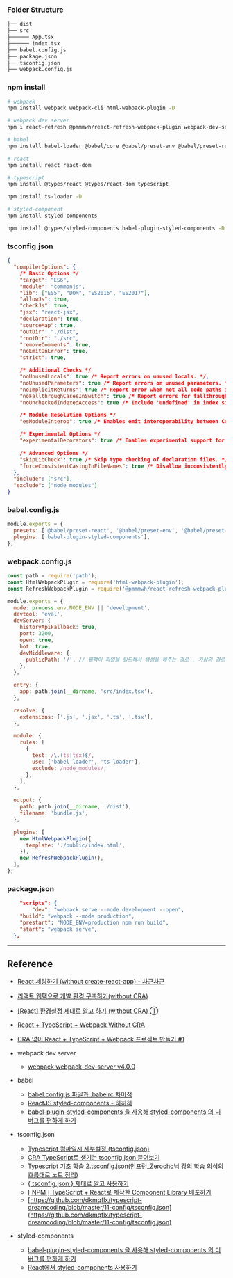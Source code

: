 ### Folder Structure

```bash
├── dist
├── src
├────── App.tsx
├────── index.tsx
├── babel.config.js
├── package.json
├── tsconfig.json
├── webpack.config.js

```

### npm install

```bash
# webpack
npm install webpack webpack-cli html-webpack-plugin -D

# webpack dev server
npm i react-refresh @pmmmwh/react-refresh-webpack-plugin webpack-dev-server  -D

# babel
npm install babel-loader @babel/core @babel/preset-env @babel/preset-react @babel/preset-typescript -D

# react
npm install react react-dom

# typescript
npm install @types/react @types/react-dom typescript

npm install ts-loader -D

# styled-component
npm install styled-components

npm install @types/styled-components babel-plugin-styled-components -D


```

### tsconfig.json

```json
{
  "compilerOptions": {
    /* Basic Options */
    "target": "ES6",
    "module": "commonjs",
    "lib": ["ES5", "DOM", "ES2016", "ES2017"],
    "allowJs": true,
    "checkJs": true,
    "jsx": "react-jsx",
    "declaration": true,
    "sourceMap": true,
    "outDir": "./dist",
    "rootDir": "./src",
    "removeComments": true,
    "noEmitOnError": true,
    "strict": true,

    /* Additional Checks */
    "noUnusedLocals": true /* Report errors on unused locals. */,
    "noUnusedParameters": true /* Report errors on unused parameters. */,
    "noImplicitReturns": true /* Report error when not all code paths in function return a value. */,
    "noFallthroughCasesInSwitch": true /* Report errors for fallthrough cases in switch statement. */,
    "noUncheckedIndexedAccess": true /* Include 'undefined' in index signature results */,

    /* Module Resolution Options */
    "esModuleInterop": true /* Enables emit interoperability between CommonJS and ES Modules via creation of namespace objects for all imports. Implies 'allowSyntheticDefaultImports'. */,

    /* Experimental Options */
    "experimentalDecorators": true /* Enables experimental support for ES7 decorators. */,

    /* Advanced Options */
    "skipLibCheck": true /* Skip type checking of declaration files. */,
    "forceConsistentCasingInFileNames": true /* Disallow inconsistently-cased references to the same file. */
  },
  "include": ["src"],
  "exclude": ["node_modules"]
}
```

### babel.config.js

```js
module.exports = {
  presets: ['@babel/preset-react', '@babel/preset-env', '@babel/preset-typescript'],
  plugins: ['babel-plugin-styled-components'],
};
```

### webpack.config.js

```js
const path = require('path');
const HtmlWebpackPlugin = require('html-webpack-plugin');
const RefreshWebpackPlugin = require('@pmmmwh/react-refresh-webpack-plugin');

module.exports = {
  mode: process.env.NODE_ENV || 'development',
  devtool: 'eval',
  devServer: {
    historyApiFallback: true,
    port: 3200,
    open: true,
    hot: true,
    devMiddleware: {
      publicPath: '/', // 웹팩이 파일을 빌드해서 생성을 해주는 경로 , 가상의 경로 , dev server의 경우에는 메모리에 생성을 해준다
    },
  },

  entry: {
    app: path.join(__dirname, 'src/index.tsx'),
  },

  resolve: {
    extensions: ['.js', '.jsx', '.ts', '.tsx'],
  },

  module: {
    rules: [
      {
        test: /\.(ts|tsx)$/,
        use: ['babel-loader', 'ts-loader'],
        exclude: /node_modules/,
      },
    ],
  },

  output: {
    path: path.join(__dirname, '/dist'),
    filename: 'bundle.js',
  },

  plugins: [
    new HtmlWebpackPlugin({
      template: './public/index.html',
    }),
    new RefreshWebpackPlugin(),
  ],
};
```

### package.json

```json
	"scripts": {
		"dev": "webpack serve --mode development --open",
    "build": "webpack --mode production",
    "prestart": "NODE_ENV=production npm run build",
    "start": "webpack serve",
  },
```

---

## Reference

- [React 세팅하기 (without create-react-app) - 차근차근](https://enai.tistory.com/51)
- [리액트 웹팩으로 개발 환경 구축하기(without CRA)](https://velog.io/@_uchanlee/%EB%A6%AC%EC%95%A1%ED%8A%B8-%EC%9B%B9%ED%8C%A9%EC%9C%BC%EB%A1%9C-%EA%B0%9C%EB%B0%9C-%ED%99%98%EA%B2%BD-%EA%B5%AC%EC%B6%95%ED%95%98%EA%B8%B0without-CRA)
- [[React] 환경설정 제대로 알고 하기 (without CRA) ①](https://egg-programmer.tistory.com/259)
- [React + TypeScript + Webpack Without CRA](https://velog.io/@eamon3481/React-TypeScript-Webpack-Without-CRA)
- [CRA 없이 React + TypeScript + Webpack 프로젝트 만들기 #1](https://blog.doitreviews.com/development/2020-05-07-react-typescript-webpack/)

- webpack dev server

  - [webpack webpack-dev-server v4.0.0](https://jjnooys.medium.com/webpack-webpack-dev-server-v4-0-0-de24d4e8ee9d)

- babel

  - [babel.config.js 파일과 .babelrc 차이점](https://kschoi.github.io/cs/babel-config-js-vs-babelrc/)
  - [ReactJS styled-components - 히히히](https://hyunalee.tistory.com/91)
  - [babel-plugin-styled-components 을 사용해 styled-components 의 디버그를 편하게 하기](https://blog.woolta.com/categories/1/posts/198)

- tsconfig.json

  - [Typescript 컴파일시 세부설정 (tsconfig.json)](https://codingapple.com/unit/typescript-tsconfig-json/)
  - [CRA TypeScript로 생기는 tsconfig.json 뜯어보기](https://jsbeginner.tistory.com/entry/CRA-TypeScript%EB%A1%9C-%EC%83%9D%EA%B8%B0%EB%8A%94-tsconfigjson-%EB%9C%AF%EC%96%B4%EB%B3%B4%EA%B8%B0)
  - [Typescript 기초 학습 2.tsconfig.json(인프런\_Zerocho님 강의 학습 의식의 흐름대로 노트 정리)](https://okayoon.tistory.com/entry/Typescript-%EA%B8%B0%EC%B4%88-%ED%95%99%EC%8A%B5-2tsconfigjson%EC%9D%B8%ED%94%84%EB%9F%B0Zerocho%EB%8B%98-%EA%B0%95%EC%9D%98-%ED%95%99%EC%8A%B5-%EC%9D%98%EC%8B%9D%EC%9D%98-%ED%9D%90%EB%A6%84%EB%8C%80%EB%A1%9C-%EB%85%B8%ED%8A%B8-%EC%A0%95%EB%A6%AC)
  - [{ tsconfig.json } 제대로 알고 사용하기](https://velog.io/@sooran/tsconfig.json-%EC%A0%9C%EB%8C%80%EB%A1%9C-%EC%95%8C%EA%B3%A0-%EC%82%AC%EC%9A%A9%ED%95%98%EA%B8%B0)
  - [[ NPM ] TypeScript + React로 제작한 Component Library 배포하기](https://velog.io/@jjunyjjuny/NPM-TypeScript-React%EB%A1%9C-%EC%A0%9C%EC%9E%91%ED%95%9C-Component-Library-%EB%B0%B0%ED%8F%AC%ED%95%98%EA%B8%B0)
  - [https://github.com/dkmqflx/typescript-dreamcoding/blob/master/11-config/tsconfig.json](https://github.com/dkmqflx/typescript-dreamcoding/blob/master/11-config/tsconfig.json)

- styled-components

  - [babel-plugin-styled-components 을 사용해 styled-components 의 디버그를 편하게 하기](https://blog.woolta.com/categories/1/posts/198)
  - [React에서 styled-components 사용하기](https://dev-yakuza.posstree.com/ko/react/styled-components/)
